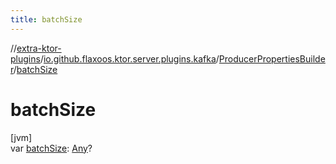 ```yaml
---
title: batchSize
---
```

//[extra-ktor-plugins](../../../index.md)/[io.github.flaxoos.ktor.server.plugins.kafka](../index.md)/[ProducerPropertiesBuilder](index.md)/[batchSize](batch-size.md)



# batchSize



[jvm]\
var [batchSize](batch-size.md): [Any](https://kotlinlang.org/api/latest/jvm/stdlib/kotlin/-any/index.md)?




